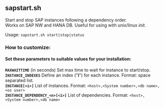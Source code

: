 ## **sapstart.sh**  
Start and stop SAP instances following a dependency order.  
Works on SAP NW and HANA DB. Useful for using with unix/linux *init*.  
  
Usage:    `sapstart.sh start|stop|status`  

### How to customize:
#### Set these parameters to suitable values for your installation:  
**`MAXWAITTIME`** (in seconds) Set max time to wait for instance to start/stop.  
**`INSTANCE_INDEXES`** Define an index ("**i**") for each instance. Format: space separated list.  
**`INSTANCE[<i>]`** List of instances. Format: `<host>,<System number>,<db name>,<os user>`  
**`INSTANCE_DEPENDENCY_<n>[<i>]`** List of dependencies. Format: `<host>,<System number>,<db name>`  
